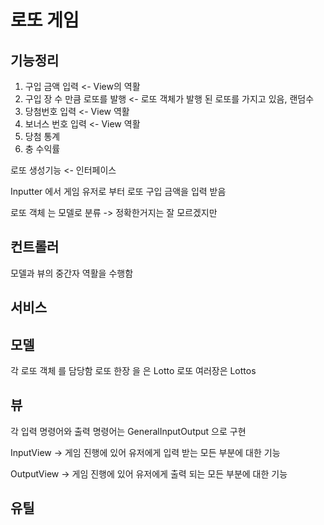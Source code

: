# 로또 게임

## 기능정리 

1. 구입 금액 입력  <- View의 역활 
2. 구입 장 수 만큼 로또를 발행 <- 로또 객체가 발행 된 로또를 가지고 있음, 랜덤수 
3. 당첨번호 입력  <- View 역활 
4. 보너스 번호 입력 <- View 역활 
5. 당첨 통계 
6. 충 수익률 


로또 생성기능 <- 인터페이스

Inputter 에서 게임 유저로 부터 로또 구입 금액을 입력 받음

로또 객체 는 모델로 분류 -> 정확한거지는 잘 모르겠지만


## 컨트롤러 

모델과 뷰의 중간자 역활을 수행함

## 서비스 


## 모델 
각 로또 객체 를 담당함 
로또 한장 을 은 Lotto
로또 여러장은 Lottos


## 뷰 
각 입력 명령어와 출력 명령어는 GeneralInputOutput 으로 구현 

InputView -> 게임 진행에 있어 유저에게 입력 받는 모든 부분에 대한 기능 

OutputView -> 게임 진행에 있어 유저에게 출력 되는 모든 부분에 대한 기능

## 유틸 


 







